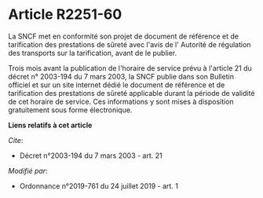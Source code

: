 # Article R2251-60

La SNCF met en conformité son projet de document de référence et de tarification des prestations de sûreté avec l'avis de l'
Autorité de régulation des transports sur la tarification, avant de le publier. 

Trois mois avant la publication de l'horaire de service prévu à l'article 21 du décret n° 2003-194 du 7 mars 2003, la SNCF
publie dans son Bulletin officiel et sur un site internet dédié le document de référence et de tarification des prestations
de sûreté applicable durant la période de validité de cet horaire de service. Ces informations y sont mises à disposition
gratuitement sous forme électronique.

**Liens relatifs à cet article**

_Cite_:

  - Décret n°2003-194 du 7 mars 2003 - art. 21

_Modifié par_:

  - Ordonnance n°2019-761 du 24 juillet 2019 - art. 1
